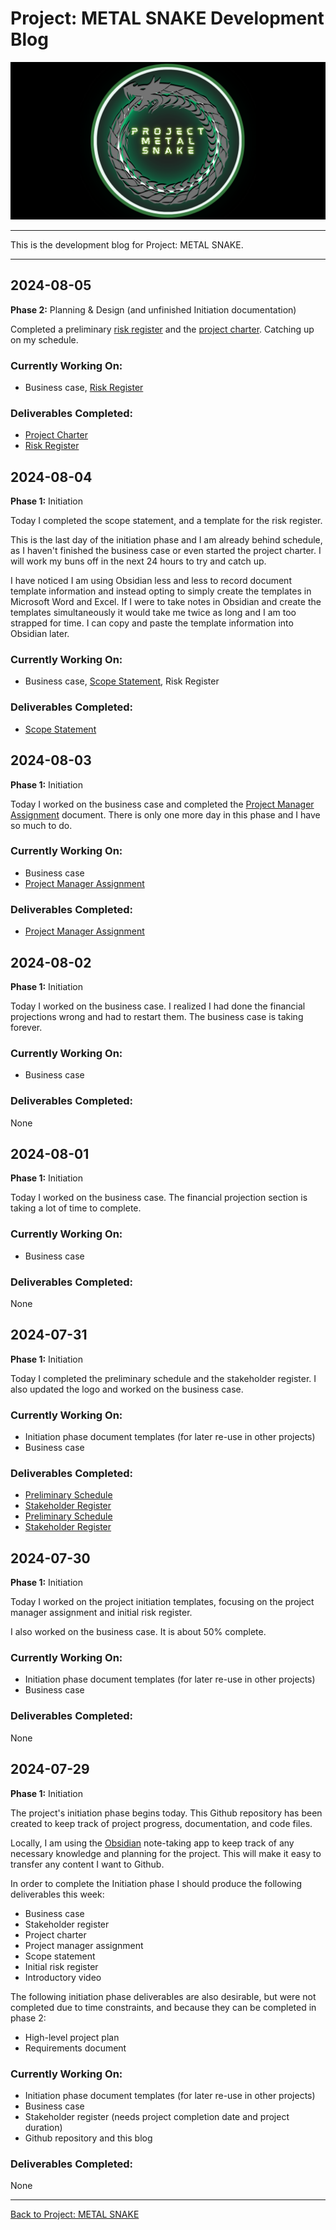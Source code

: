 # Project: METAL SNAKE Development Blog  

<img src="../images/Project-METAL-SNAKE-logo-github-cover.png" alt="Project METAL SNAKE logo" />  

---  

This is the development blog for Project: METAL SNAKE.  

---

## 2024-08-05  

**Phase 2:** Planning & Design (and unfinished Initiation documentation)  

Completed a preliminary [risk register](../docs/phase-1.0/METAL-SNAKE-Risk-Register.pdf) and the [project charter](../docs/phase-1.0/METAL-SNAKE-Risk-Register.pdf). Catching up on my schedule.  

### Currently Working On:  

- Business case, [Risk Register](../docs/phase-1.0/METAL-SNAKE-Risk-Register.pdf)  

### Deliverables Completed:  

- [Project Charter](../docs/phase-1.0/METAL-SNAKE-Project-Charter.pdf)
- [Risk Register](../docs/phase-1.0/METAL-SNAKE-Risk-Register.pdf)  

## 2024-08-04  

**Phase 1:** Initiation  

Today I completed the scope statement, and a template for the risk register.  

This is the last day of the initiation phase and I am already behind schedule, as I haven't finished the business case or even started the project charter. I will work my buns off in the next 24 hours to try and catch up.  

I have noticed I am using Obsidian less and less to record document template information and instead opting to simply create the templates in Microsoft Word and Excel. If I were to take notes in Obsidian and create the templates simultaneously it would take me twice as long and I am too strapped for time. I can copy and paste the template information into Obsidian later.  

### Currently Working On:  

- Business case, [Scope Statement](../docs/phase-1.0/METAL-SNAKE-Scope-Statement.pdf), Risk Register  

### Deliverables Completed:  

- [Scope Statement](../docs/phase-1.0/METAL-SNAKE-Scope-Statement.pdf)

## 2024-08-03  

**Phase 1:** Initiation  

Today I worked on the business case and completed the [Project Manager Assignment](../docs/phase-1.0/METAL-SNAKE-Project-Manager-Assignment.pdf) document. There is only one more day in this phase and I have so much to do.  

### Currently Working On:  

- Business case  
- [Project Manager Assignment](../docs/phase-1.0/METAL-SNAKE-Project-Manager-Assignment.pdf)  

### Deliverables Completed:  

- [Project Manager Assignment](../docs/phase-1.0/METAL-SNAKE-Project-Manager-Assignment.pdf)  

## 2024-08-02  

**Phase 1:** Initiation  

Today I worked on the business case. I realized I had done the financial projections wrong and had to restart them. The business case is taking forever.  

### Currently Working On:  

- Business case  

### Deliverables Completed:  

None

## 2024-08-01  

**Phase 1:** Initiation  

Today I worked on the business case. The financial projection section is taking a lot of time to complete.  

### Currently Working On:  

- Business case  

### Deliverables Completed:  

None

## 2024-07-31  

**Phase 1:** Initiation  

Today I completed the preliminary schedule and the stakeholder register. I also updated the logo and worked on the business case.  

### Currently Working On:  

- Initiation phase document templates (for later re-use in other projects)  
- Business case  

### Deliverables Completed:  

- [Preliminary Schedule](../docs/phase-1.0/METAL-SNAKE-Preliminary-Schedule.pdf)  
- [Stakeholder Register](../docs/phase-1.0/METAL-SNAKE-Stakeholder-Register.pdf)  
- [Preliminary Schedule](../docs/phase-1.0/METAL-SNAKE-Preliminary-Schedule.pdf)  
- [Stakeholder Register](../docs/phase-1.0/METAL-SNAKE-Stakeholder-Register.pdf)  

## 2024-07-30  

**Phase 1:** Initiation  

Today I worked on the project initiation templates, focusing on the project manager assignment and initial risk register.  

I also worked on the business case. It is about 50% complete.

### Currently Working On:  

- Initiation phase document templates (for later re-use in other projects)  
- Business case  

### Deliverables Completed:  

None

## 2024-07-29  

**Phase 1:** Initiation  

The project's initiation phase begins today. This Github repository has been created to keep track of project progress, documentation, and code files.  

Locally, I am using the [Obsidian](https://obsidian.md) note-taking app to keep track of any necessary knowledge and planning for the project. This will make it easy to transfer any content I want to Github.  

In order to complete the Initiation phase I should produce the following deliverables this week:  

- Business case
- Stakeholder register
- Project charter
- Project manager assignment
- Scope statement
- Initial risk register
- Introductory video

The following initiation phase deliverables are also desirable, but were not completed due to time constraints, and because they can be completed in phase 2:  

- High-level project plan
- Requirements document

### Currently Working On:  

- Initiation phase document templates (for later re-use in other projects)  
- Business case  
- Stakeholder register (needs project completion date and project duration)  
- Github repository and this blog  

### Deliverables Completed:  

None

---

[Back to Project: METAL SNAKE](../README.md)  